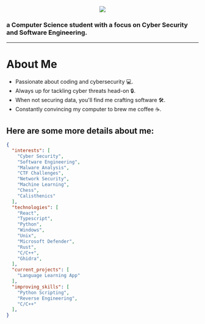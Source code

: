 
<p align="center">
  <img src="https://readme-typing-svg.herokuapp.com/?font=Montserrat&size=35&center=true&vCenter=true&width=500&height=70&color=8E44AD&lines=Hi+There!+👋;+I'm+Alessio+🚀;" />
</p>
<h3>a Computer Science student with a focus on Cyber Security and Software Engineering.</h3>

---

# About Me

- Passionate about coding and cybersecurity 💻.
- Always up for tackling cyber threats head-on 🔒.
- When not securing data, you'll find me crafting software 🛠️.
- Constantly convincing my computer to brew me coffee ☕.

## Here are some more details about me:
```json
{
  "interests": [
    "Cyber Security",
    "Software Engineering",
    "Malware Analysis",
    "CTF Challenges",
    "Network Security",
    "Machine Learning",
    "Chess",
    "Calisthenics"
  ],
  "technologies": [
    "React",
    "Typescript",
    "Python",
    "Windows",
    "Unix",
    "Microsoft Defender",
    "Rust",
    "C/C++",
    "Ghidra",
  ],
  "current_projects": [
    "Language Learning App"
  ],
  "improving_skills": [
    "Python Scripting",
    "Reverse Engineering",
    "C/C++"
  ],
}
